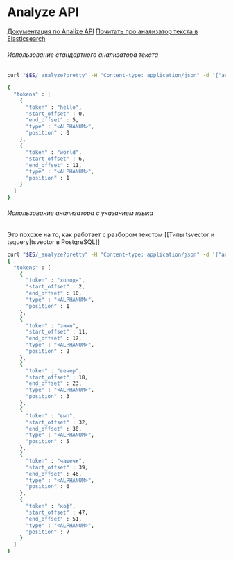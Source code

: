 # Analyze API

[Документация по Analize API](https://www.elastic.co/guide/en/elasticsearch/reference/7.17/indices-analyze.html)
[Почитать про анализатор текста в Elasticsearch](https://www.elastic.co/guide/en/elasticsearch/reference/7.17/analysis.html)

###### Использование стандартного анализатора текста
```bash
curl "$ES/_analyze?pretty" -H "Content-type: application/json" -d '{"analyzer":"standard", "text": "hello world"}'

{
  "tokens" : [
    {
      "token" : "hello",
      "start_offset" : 0,
      "end_offset" : 5,
      "type" : "<ALPHANUM>",
      "position" : 0
    },
    {
      "token" : "world",
      "start_offset" : 6,
      "end_offset" : 11,
      "type" : "<ALPHANUM>",
      "position" : 1
    }
  ]
}
```

###### Использование анализатора с указанием языка
Это похоже на то, как работает с разбором текстом [[Типы tsvector и tsquery|tsvector в PostgreSQL]]
```bash
curl "$ES/_analyze?pretty" -H "Content-type: application/json" -d '{"analyzer":"russian", "text": "в холодный зимний вечер, хорошо выпить чашечку кофе"}'
{
  "tokens" : [
    {
      "token" : "холодн",
      "start_offset" : 2,
      "end_offset" : 10,
      "type" : "<ALPHANUM>",
      "position" : 1
    },
    {
      "token" : "зимн",
      "start_offset" : 11,
      "end_offset" : 17,
      "type" : "<ALPHANUM>",
      "position" : 2
    },
    {
      "token" : "вечер",
      "start_offset" : 18,
      "end_offset" : 23,
      "type" : "<ALPHANUM>",
      "position" : 3
    },
    {
      "token" : "вып",
      "start_offset" : 32,
      "end_offset" : 38,
      "type" : "<ALPHANUM>",
      "position" : 5
    },
    {
      "token" : "чашечк",
      "start_offset" : 39,
      "end_offset" : 46,
      "type" : "<ALPHANUM>",
      "position" : 6
    },
    {
      "token" : "коф",
      "start_offset" : 47,
      "end_offset" : 51,
      "type" : "<ALPHANUM>",
      "position" : 7
    }
  ]
}
```